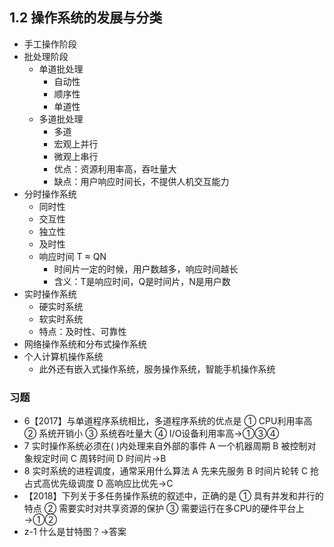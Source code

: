 ## 1.2 操作系统的发展与分类
- 手工操作阶段
- 批处理阶段
    - 单道批处理
        - 自动性
        - 顺序性
        - 单道性
    - 多道批处理
        - 多道
        - 宏观上并行
        - 微观上串行
        - 优点：资源利用率高，吞吐量大
        - 缺点：用户响应时间长，不提供人机交互能力
- 分时操作系统
    - 同时性
    - 交互性
    - 独立性
    - 及时性
    - 响应时间 T ≈ QN
        - 时间片一定的时候，用户数越多，响应时间越长
        - 含义：T是响应时间，Q是时间片，N是用户数
- 实时操作系统
    - 硬实时系统
    - 软实时系统
    - 特点：及时性、可靠性
- 网络操作系统和分布式操作系统
- 个人计算机操作系统
    - 此外还有嵌入式操作系统，服务操作系统，智能手机操作系统
### 习题
- 6【2017】与单道程序系统相比，多道程序系统的优点是
① CPU利用率高
② 系统开销小
③ 系统吞吐量大
④ I/O设备利用率高→①③④
- 7 实时操作系统必须在(      )内处理来自外部的事件
A 一个机器周期
B 被控制对象规定时间
C 周转时间
D 时间片→B
- 8 实时系统的进程调度，通常采用什么算法
A 先来先服务
B 时间片轮转
C 抢占式高优先级调度
D 高响应比优先→C
- 【2018】下列关于多任务操作系统的叙述中，正确的是 
① 具有并发和并行的特点
② 需要实时对共享资源的保护
③ 需要运行在多CPU的硬件平台上→①②
- z-1 什么是甘特图？→答案
